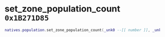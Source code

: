 # set_zone_population_count `0x1B271D85`

```lua
natives.population.set_zone_population_count(_unk0 --[[ number ]], _unk1 --[[ number ]])
```